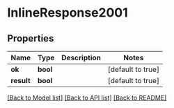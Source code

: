 # InlineResponse2001

## Properties

Name | Type | Description | Notes
------------ | ------------- | ------------- | -------------
**ok** | **bool** |  | [default to true]
**result** | **bool** |  | [default to true]

[[Back to Model list]](../README.md#documentation-for-models) [[Back to API list]](../README.md#documentation-for-api-endpoints) [[Back to README]](../README.md)


